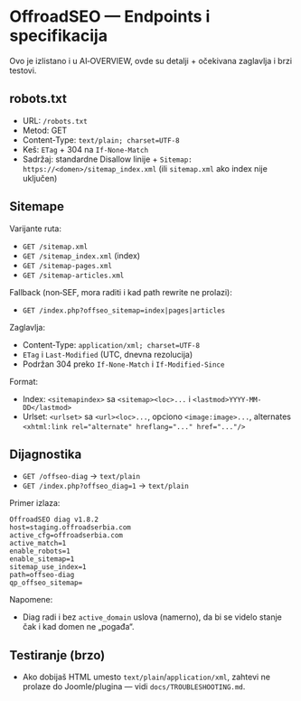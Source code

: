 # OffroadSEO — Endpoints i specifikacija

Ovo je izlistano i u AI‑OVERVIEW, ovde su detalji + očekivana zaglavlja i brzi testovi.

## robots.txt

- URL: `/robots.txt`
- Metod: GET
- Content‑Type: `text/plain; charset=UTF-8`
- Keš: `ETag` + 304 na `If-None-Match`
- Sadržaj: standardne Disallow linije + `Sitemap: https://<domen>/sitemap_index.xml` (ili `sitemap.xml` ako index nije uključen)

## Sitemape

Varijante ruta:

- `GET /sitemap.xml`
- `GET /sitemap_index.xml` (index)
- `GET /sitemap-pages.xml`
- `GET /sitemap-articles.xml`

Fallback (non‑SEF, mora raditi i kad path rewrite ne prolazi):

- `GET /index.php?offseo_sitemap=index|pages|articles`

Zaglavlja:

- Content‑Type: `application/xml; charset=UTF-8`
- `ETag` i `Last-Modified` (UTC, dnevna rezolucija)
- Podržan 304 preko `If-None-Match` i `If-Modified-Since`

Format:

- Index: `<sitemapindex>` sa `<sitemap><loc>...` i `<lastmod>YYYY-MM-DD</lastmod>`
- Urlset: `<urlset>` sa `<url><loc>...`, opciono `<image:image>...`, alternates `<xhtml:link rel="alternate" hreflang="..." href="..."/>`

## Dijagnostika

- `GET /offseo-diag` → `text/plain`
- `GET /index.php?offseo_diag=1` → `text/plain`

Primer izlaza:

```
OffroadSEO diag v1.8.2
host=staging.offroadserbia.com
active_cfg=offroadserbia.com
active_match=1
enable_robots=1
enable_sitemap=1
sitemap_use_index=1
path=offseo-diag
qp_offseo_sitemap=
```

Napomene:

- Diag radi i bez `active_domain` uslova (namerno), da bi se videlo stanje čak i kad domen ne „pogađa“.

## Testiranje (brzo)

- Ako dobijaš HTML umesto `text/plain`/`application/xml`, zahtevi ne prolaze do Joomle/plugina — vidi `docs/TROUBLESHOOTING.md`.
